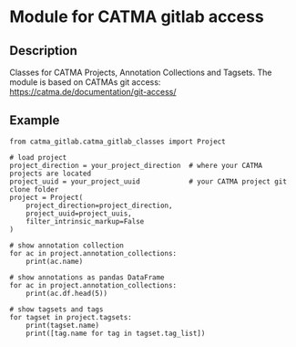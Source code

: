 # Module for CATMA gitlab access

## Description
Classes for CATMA Projects, Annotation Collections and Tagsets.
The module is based on CATMAs git access: https://catma.de/documentation/git-access/



## Example

    from catma_gitlab.catma_gitlab_classes import Project
    
    # load project
    project_direction = your_project_direction  # where your CATMA projects are located 
    project_uuid = your_project_uuid            # your CATMA project git clone folder 
    project = Project(
        project_direction=project_direction,
        project_uuid=project_uuis,
        filter_intrinsic_markup=False
    )
    
    # show annotation collection
    for ac in project.annotation_collections:
        print(ac.name)
        
    # show annotations as pandas DataFrame
    for ac in project.annotation_collections:
        print(ac.df.head(5))
        
    # show tagsets and tags
    for tagset in project.tagsets:
        print(tagset.name)
        print([tag.name for tag in tagset.tag_list])
    